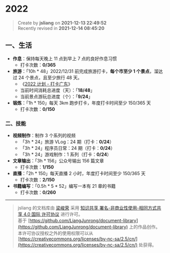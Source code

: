 2022
===

> Create by **jsliang** on **2021-12-13 22:49:52**  
> Recently revised in **2021-12-14 08:45:20**

## 一、生活

* **作息**：保持每天晚上 11 点到早上 7 点的良好作息习惯
  * 打卡次数：**0/365**
* **旅游**：「10h * 48」2022/12/31 前完成旅游打卡，**每个市至少 1 个景点**，溜达过 24 个景点，且至少旅行 48 天。
  * 《[2022 计划 - 打卡广东](https://github.com/LiangJunrong/document-library/blob/master/%E7%B3%BB%E5%88%97-%E4%B8%AA%E4%BA%BA%E7%94%9F%E6%B4%BB/%E6%97%85%E6%B8%B8/2022.md)》
  * 当前时间消耗总进度（天）：「**18/48**」
  * 当前景点游玩总进度（个）：「**9/24**」
* **锻炼**：「1h * 150」每天 3km 跑步打卡，年度打卡时间至少 150/365 天
  * 打卡次数：**0/150**

### 二、技能

* **视频制作**：制作 3 个系列的视频
  * 「3h * 24」旅游 VLog：24 期（打卡：**0/24**）
  * 「3h * 24」程序员日常：24 期（打卡：**0/24**）
  * 「3h * 24」游戏制作：1 系列（打卡：**0/24**）
* **文章输出**：「3h * 156」公众号输出 156 篇文章
  * 打卡次数：**1/150**
* **直播**：「2h * 150」每天直播 2 小时，年度打卡时间至少 150/365 天
  * 打卡次数：**2/150**
* **书籍编写**：「0.5h * 5 * 52」编写一本有 21 章的书籍
  * 打卡次数：**0/260**

---

> jsliang 的文档库由 [梁峻荣](https://github.com/LiangJunrong) 采用 [知识共享 署名-非商业性使用-相同方式共享 4.0 国际 许可协议](http://creativecommons.org/licenses/by-nc-sa/4.0/) 进行许可。<br/>基于 [https://github.com/LiangJunrong/document-library](https://github.com/LiangJunrong/document-library) 上的作品创作。<br/>本许可协议授权之外的使用权限可以从 [https://creativecommons.org/licenses/by-nc-sa/2.5/cn/](https://creativecommons.org/licenses/by-nc-sa/2.5/cn/) 处获得。
